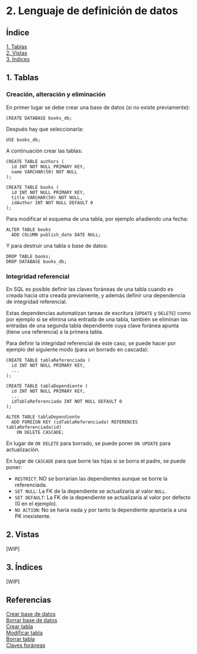 # 2. Lenguaje de definición de datos

## Índice

[1. Tablas](#1-tablas)  
[2. Vistas](#2-vistas)  
[3. Índices](#3-índices)

## 1. Tablas

### Creación, alteración y eliminación

En primer lugar se debe crear una base de datos (si no existe previamente):

    CREATE DATABASE books_db;

Después hay que seleccionarla:

    USE books_db;

A continuación crear las tablas:

    CREATE TABLE authors (
      id INT NOT NULL PRIMARY KEY,
      name VARCHAR(50) NOT NULL
    );
    
    CREATE TABLE books (
      id INT NOT NULL PRIMARY KEY,
      title VARCHAR(50) NOT NULL,
      idAuthor INT NOT NULL DEFAULT 0
    );

Para modificar el esquema de una tabla, por ejemplo añadiendo una fecha:

    ALTER TABLE books
      ADD COLUMN publish_date DATE NULL;

Y para destruir una tabla o base de datos:

    DROP TABLE books;
    DROP DATABASE books_db;

### Integridad referencial

En SQL es posible definir las claves foráneas de una tabla cuando es creada hacia otra creada previamente, y además definir una dependencia de integridad referencial.

Estas dependencias automatizan tareas de escritura (`UPDATE` y `DELETE`) como por ejemplo si se elimina una entrada de una tabla, también se eliminan las entradas de una segunda tabla dependiente cuya clave foránea apunta (tiene una referencia) a la primera tabla.

Para definir la integridad referencial de este caso, se puede hacer por ejemplo del siguiente modo (para un borrado en cascada):

    CREATE TABLE tablaReferenciada (
      id INT NOT NULL PRIMARY KEY,
      ...
    );
    
    CREATE TABLE tablaDependiente (
      id INT NOT NULL PRIMARY KEY,
      ...
      idTablaReferenciada INT NOT NULL DEFAULT 0
    );

    ALTER TABLE tablaDependiente
      ADD FOREIGN KEY (idTablaReferenciada) REFERENCES tablaReferenciada(id)
        ON DELETE CASCADE;

En lugar de `ON DELETE` para borrado, se puede poner `ON UPDATE` para actualización.

En lugar de `CASCADE` para que borre las hijas si se borra el padre, se puede poner:

- `RESTRICT`: NO se borrarían las dependientes aunque se borre la referenciada.
- `SET NULL`: La FK de la dependiente se actualizaría al valor `NULL`.
- `SET DEFAULT`: La FK de la dependiente se actualizaría al valor por defecto (0 en el ejemplo).
- `NO ACTION`: No se haría nada y por tanto la dependiente apuntaría a una PK inexistente.

## 2. Vistas

[WIP]

## 3. Índices

[WIP]

## Referencias

[Crear base de datos](https://www.w3schools.com/sql/sql_create_db.asp)  
[Borrar base de datos](https://www.w3schools.com/sql/sql_drop_db.asp)  
[Crear tabla](https://www.w3schools.com/sql/sql_create_table.asp)  
[Modificar tabla](https://www.w3schools.com/sql/sql_alter.asp)  
[Borrar tabla](https://www.w3schools.com/sql/sql_drop_table.asp)  
[Claves foráneas](https://www.w3schools.com/sql/sql_foreignkey.asp)